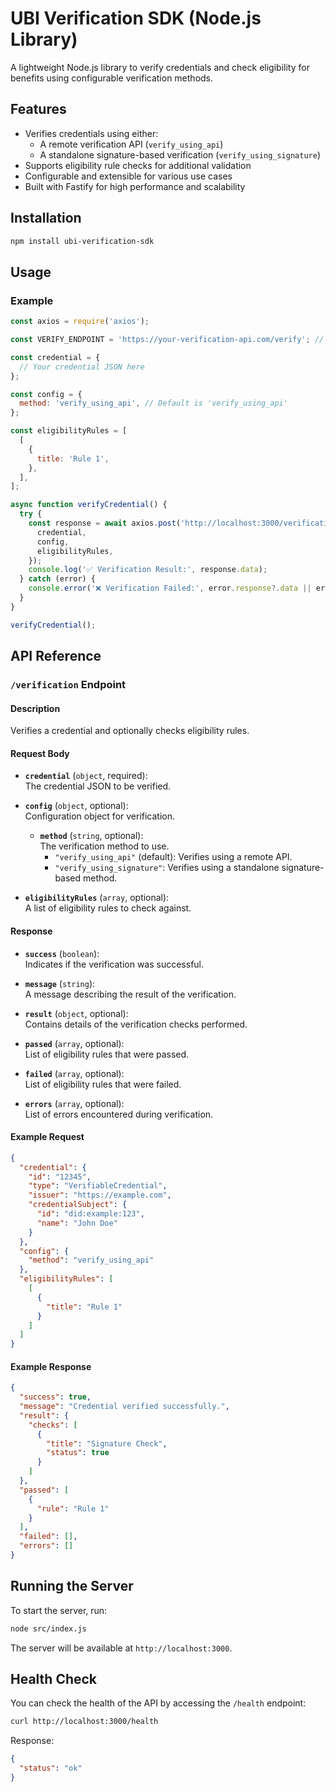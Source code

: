 # UBI Verification SDK (Node.js Library)

A lightweight Node.js library to verify credentials and check eligibility for benefits using configurable verification methods.

## Features

- Verifies credentials using either:
  - A remote verification API (`verify_using_api`)
  - A standalone signature-based verification (`verify_using_signature`)
- Supports eligibility rule checks for additional validation
- Configurable and extensible for various use cases
- Built with Fastify for high performance and scalability

## Installation

```bash
npm install ubi-verification-sdk
```

## Usage

### Example

```javascript
const axios = require('axios');

const VERIFY_ENDPOINT = 'https://your-verification-api.com/verify'; // Replace with your verification API endpoint

const credential = {
  // Your credential JSON here
};

const config = {
  method: 'verify_using_api', // Default is 'verify_using_api'
};

const eligibilityRules = [
  [
    {
      title: 'Rule 1',
    },
  ],
];

async function verifyCredential() {
  try {
    const response = await axios.post('http://localhost:3000/verification', {
      credential,
      config,
      eligibilityRules,
    });
    console.log('✅ Verification Result:', response.data);
  } catch (error) {
    console.error('❌ Verification Failed:', error.response?.data || error.message);
  }
}

verifyCredential();
```

## API Reference

### `/verification` Endpoint

#### Description

Verifies a credential and optionally checks eligibility rules.

#### Request Body

- **`credential`** (`object`, required):  
  The credential JSON to be verified.

- **`config`** (`object`, optional):  
  Configuration object for verification.  
  - **`method`** (`string`, optional):  
    The verification method to use.  
    - `"verify_using_api"` (default): Verifies using a remote API.  
    - `"verify_using_signature"`: Verifies using a standalone signature-based method.

- **`eligibilityRules`** (`array`, optional):  
  A list of eligibility rules to check against.

#### Response

- **`success`** (`boolean`):  
  Indicates if the verification was successful.

- **`message`** (`string`):  
  A message describing the result of the verification.

- **`result`** (`object`, optional):  
  Contains details of the verification checks performed.

- **`passed`** (`array`, optional):  
  List of eligibility rules that were passed.

- **`failed`** (`array`, optional):  
  List of eligibility rules that were failed.

- **`errors`** (`array`, optional):  
  List of errors encountered during verification.

#### Example Request

```json
{
  "credential": {
    "id": "12345",
    "type": "VerifiableCredential",
    "issuer": "https://example.com",
    "credentialSubject": {
      "id": "did:example:123",
      "name": "John Doe"
    }
  },
  "config": {
    "method": "verify_using_api"
  },
  "eligibilityRules": [
    [
      {
        "title": "Rule 1"
      }
    ]
  ]
}
```

#### Example Response

```json
{
  "success": true,
  "message": "Credential verified successfully.",
  "result": {
    "checks": [
      {
        "title": "Signature Check",
        "status": true
      }
    ]
  },
  "passed": [
    {
      "rule": "Rule 1"
    }
  ],
  "failed": [],
  "errors": []
}
```

## Running the Server

To start the server, run:

```bash
node src/index.js
```

The server will be available at `http://localhost:3000`.

## Health Check

You can check the health of the API by accessing the `/health` endpoint:

```bash
curl http://localhost:3000/health
```

Response:

```json
{
  "status": "ok"
}
```
